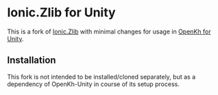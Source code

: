 # Ionic.Zlib for Unity
This is a fork of [Ionic.Zlib](https://github.com/jstedfast/Ionic.Zlib) with minimal changes for usage in [OpenKh for Unity](https://github.com/krokettenkoal/OpenKh-Unity).

## Installation
This fork is not intended to be installed/cloned separately, but as a dependency of OpenKh-Unity in course of its setup process.